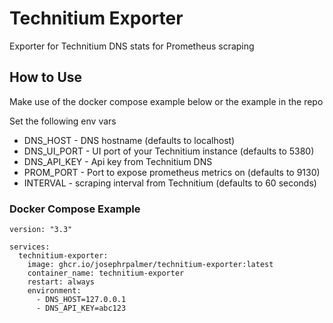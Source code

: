 # Technitium Exporter

Exporter for Technitium DNS stats for Prometheus scraping

## How to Use
Make use of the docker compose example below or the example in the repo

Set the following env vars

- DNS_HOST - DNS hostname (defaults to localhost)
- DNS_UI_PORT - UI port of your Technitium instance (defaults to 5380)
- DNS_API_KEY - Api key from Technitium DNS
- PROM_PORT - Port to expose prometheus metrics on (defaults to 9130)
- INTERVAL - scraping interval from Technitium (defaults to 60 seconds)

### Docker Compose Example
```
version: "3.3"

services:
  technitium-exporter:
    image: ghcr.io/josephrpalmer/technitium-exporter:latest
    container_name: technitium-exporter
    restart: always
    environment:
      - DNS_HOST=127.0.0.1
      - DNS_API_KEY=abc123


```
